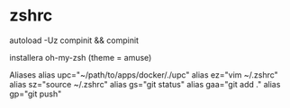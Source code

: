 # zshrc

autoload -Uz compinit && compinit

installera oh-my-zsh (theme = amuse)

Aliases 
alias upc="~/path/to/apps/docker/./upc"
alias ez="vim ~/.zshrc"
alias sz="source ~/.zshrc"
alias gs="git status"
alias gaa="git add ."
alias gp="git push"
